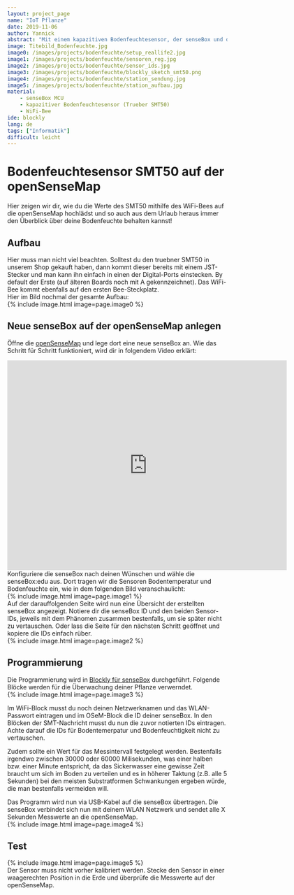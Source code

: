 ```yaml
---
layout: project_page
name: "IoT Pflanze"
date: 2019-11-06
author: Yannick
abstract: "Mit einem kapazitiven Bodenfeuchtesensor, der senseBox und der openSenseMap machen wir deine Pflanze IoT fähig."
image: Titebild_Bodenfeuchte.jpg
image0: /images/projects/bodenfeuchte/setup_reallife2.jpg
image1: /images/projects/bodenfeuchte/sensoren_reg.jpg
image2: /images/projects/bodenfeuchte/sensor_ids.jpg
image3: /images/projects/bodenfeuchte/blockly_sketch_smt50.png
image4: /images/projects/bodenfeuchte/station_sendung.jpg
image5: /images/projects/bodenfeuchte/station_aufbau.jpg
material:
    - senseBox MCU
    - kapazitiver Bodenfeuchtesensor (Trueber SMT50) 
    - WiFi-Bee
ide: blockly
lang: de
tags: ["Informatik"]
difficult: leicht
---
```

# Bodenfeuchtesensor SMT50 auf der openSenseMap
Hier zeigen wir dir, wie du die Werte des SMT50 mithilfe des WiFi-Bees auf die openSenseMap hochlädst und so auch aus dem Urlaub heraus immer den Überblick über deine Bodenfeuchte behalten kannst!

## Aufbau
Hier muss man nicht viel beachten. Solltest du den truebner SMT50 in unserem Shop gekauft haben, dann kommt dieser bereits mit einem JST-Stecker und man kann ihn einfach in einen der Digital-Ports einstecken. By default der Erste (auf älteren Boards noch mit A gekennzeichnet). Das WiFi-Bee kommt ebenfalls auf den ersten Bee-Steckplatz.<br>Hier im Bild nochmal der gesamte Aufbau:<br>
{% include image.html image=page.image0 %}

## Neue senseBox auf der openSenseMap anlegen
Öffne die [openSenseMap](https://opensensemap.org) und lege dort eine neue senseBox an. Wie das Schritt für Schritt funktioniert, wird dir in folgendem Video erklärt:
<iframe width="640" height="480" src="https://www.youtube-nocookie.com/embed/LtGrribDAho" frameborder="0" allow="accelerometer; autoplay; encrypted-media; gyroscope; picture-in-picture" allowfullscreen></iframe><br>
Konfiguriere die senseBox nach deinen Wünschen und wähle die senseBox:edu aus. Dort tragen wir die Sensoren Bodentemperatur und Bodenfeuchte ein, wie in dem folgenden Bild veranschaulicht:<br>
{% include image.html image=page.image1 %}<br>
Auf der darauffolgenden Seite wird nun eine Übersicht der erstellten senseBox angezeigt. Notiere dir die senseBox ID und den beiden Sensor-IDs, jeweils mit dem Phänomen zusammen bestenfalls, um sie später nicht zu vertauschen. Oder lass die Seite für den nächsten Schritt geöffnet und kopiere die IDs einfach rüber.<br>
{% include image.html image=page.image2 %}<br>

## Programmierung
Die Programmierung wird in [Blockly für senseBox](https://blockly.sensebox.de) durchgeführt. Folgende Blöcke werden für die Überwachung deiner Pflanze verwerndet.<br>
{% include image.html image=page.image3 %}

Im WiFi-Block musst du noch deinen Netzwerknamen und das WLAN-Passwort eintragen und im OSeM-Block die ID deiner senseBox. In den Blöcken der SMT-Nachricht musst du nun die zuvor notierten IDs eintragen. Achte darauf die IDs für Bodentemerpatur und Bodenfeuchtigkeit nicht zu vertauschen.

Zudem sollte ein Wert für das Messintervall festgelegt werden. Bestenfalls irgendwo zwischen 30000 oder 60000 Milisekunden, was einer halben bzw. einer Minute entspricht, da das Sickerwasser eine gewisse Zeit braucht um sich im Boden zu verteilen und es in höherer Taktung (z.B. alle 5 Sekunden) bei den meisten Substratformen Schwankungen ergeben würde, die man bestenfalls vermeiden will.

Das Programm wird nun via USB-Kabel auf die senseBox übertragen. Die senseBox verbindet sich nun mit deinem WLAN Netzwerk und sendet alle X Sekunden Messwerte an die openSenseMap.<br>
{% include image.html image=page.image4 %}

## Test

{% include image.html image=page.image5 %}<br>
Der Sensor muss nicht vorher kalibriert werden. Stecke den Sensor in einer waagerechten Position in die Erde und überprüfe die Messwerte auf der openSenseMap.
